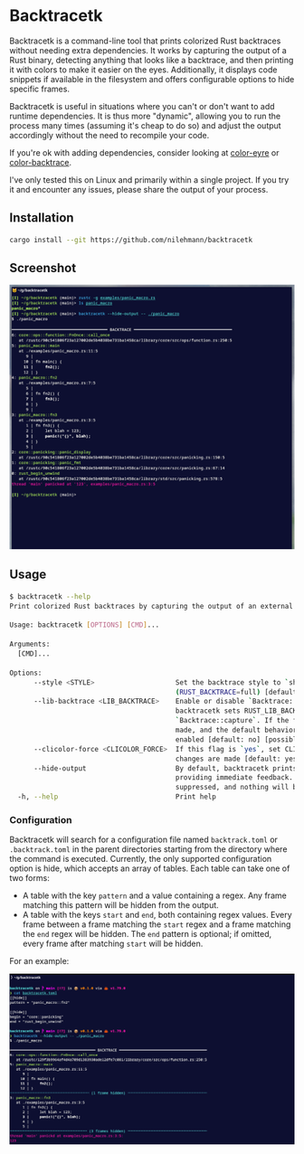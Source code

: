 # Backtracetk

Backtracetk is a command-line tool that prints colorized Rust backtraces without needing extra dependencies.
It works by capturing the output of a Rust binary, detecting anything that looks like a backtrace, and then printing it with colors to make it easier on the eyes.
Additionally, it displays code snippets if available in the filesystem and offers configurable options to hide specific frames.

Backtracetk is useful in situations where you can't or don't want to add runtime dependencies.
It is thus more "dynamic", allowing you to run the process many times (assuming it's cheap to do so) and adjust the output accordingly without the need to recompile your code.

If you're ok with adding dependencies, consider looking at [color-eyre](https://crates.io/crates/color-eyre) or [color-backtrace](https://crates.io/crates/color-backtrace).

I've only tested this on Linux and primarily within a single project.
If you try it and encounter any issues, please share the output of your process.

## Installation

```bash
cargo install --git https://github.com/nilehmann/backtracetk
```

## Screenshot

![Screenshot](./screenshot1.png)

## Usage

```bash
$ backtracetk --help
Print colorized Rust backtraces by capturing the output of an external process

Usage: backtracetk [OPTIONS] [CMD]...

Arguments:
  [CMD]...

Options:
      --style <STYLE>                    Set the backtrace style to `short` (RUST_BACKTRACE=1) or `full`
                                         (RUST_BACKTRACE=full) [default: short] [possible values: short, full]
      --lib-backtrace <LIB_BACKTRACE>    Enable or disable `Backtrace::capture`. If this flag is set to `no`,
                                         backtracetk sets RUST_LIB_BACKTRACE=0, disabling
                                         `Backtrace::capture`. If the flag is set to `yes`, no changes are
                                         made, and the default behavior of capturing backtraces remains
                                         enabled [default: no] [possible values: yes, no]
      --clicolor-force <CLICOLOR_FORCE>  If this flag is `yes`, set CLICOLOR_FORCE=1. If the flag is `no`, no
                                         changes are made [default: yes] [possible values: yes, no]
      --hide-output                      By default, backtracetk prints each captured line as it reads it,
                                         providing immediate feedback. If this flag is set, this output is
                                         suppressed, and nothing will be printed until the program exits
  -h, --help                             Print help
```

### Configuration

Backtracetk will search for a configuration file named `backtrack.toml` or `.backtrack.toml` in the parent directories starting from the directory where the command is executed. Currently, the only supported configuration option is hide, which accepts an array of tables. Each table can take one of two forms:

* A table with the key `pattern` and a value containing a regex. Any frame matching this pattern will be hidden from the output.
* A table with the keys `start` and `end`, both containing regex values. Every frame between a frame matching the `start` regex and a frame matching the `end` regex will be hidden. The `end` pattern is optional; if omitted, every frame after matching `start` will be hidden.

For an example:

![Screenshot2](./screenshot2.png)
